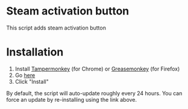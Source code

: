 <h1>Steam activation button</h1>

This script adds steam activation button

<h1>Installation</h1>

<ol>
<li>Install <a href="https://chrome.google.com/webstore/detail/tampermonkey/dhdgffkkebhmkfjojejmpbldmpobfkfo">Tampermonkey</a> (for Chrome) or <a href="https://addons.mozilla.org/en-US/firefox/addon/greasemonkey/">Greasemonkey</a> (for Firefox)</li>
<li>Go <a href="https://raw.githubusercontent.com/DEMENT0R/steam_activation_button/master/steam_activation_button.user.js">here</a></li>
<li>Click "Install"</li>
</ol>
<p>By default, the script will auto-update roughly every 24 hours. You can force an update by re-installing using the link above.</p>
